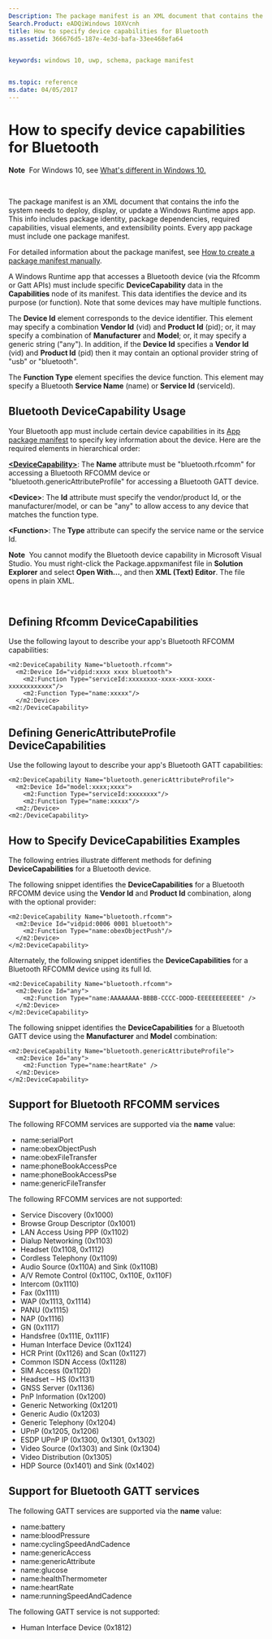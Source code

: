 ```yaml
---
Description: The package manifest is an XML document that contains the info the system needs to deploy, display, or update a Windows Runtime apps app.
Search.Product: eADQiWindows 10XVcnh
title: How to specify device capabilities for Bluetooth 
ms.assetid: 366676d5-187e-4e3d-bafa-33ee468efa64


keywords: windows 10, uwp, schema, package manifest


ms.topic: reference
ms.date: 04/05/2017
---
```


# How to specify device capabilities for Bluetooth


**Note**  For Windows 10, see [What's different in Windows 10.](uapmanifestschema/what-s-changed-in-windows-10.md)

 

The package manifest is an XML document that contains the info the system needs to deploy, display, or update a Windows Runtime apps app. This info includes package identity, package dependencies, required capabilities, visual elements, and extensibility points. Every app package must include one package manifest.

For detailed information about the package manifest, see [How to create a package manifest manually](how-to-create-a-package-manifest-manually.md).

A Windows Runtime app that accesses a Bluetooth device (via the Rfcomm or Gatt APIs) must include specific **DeviceCapability** data in the **Capabilities** node of its manifest. This data identifies the device and its purpose (or function). Note that some devices may have multiple functions.

The **Device Id** element corresponds to the device identifier. This element may specify a combination **Vendor Id** (vid) and **Product Id** (pid); or, it may specify a combination of **Manufacturer** and **Model**; or, it may specify a generic string ("any"). In addition, if the **Device Id** specifies a **Vendor Id** (vid) and **Product Id** (pid) then it may contain an optional provider string of "usb" or "bluetooth".

The **Function Type** element specifies the device function. This element may specify a Bluetooth **Service Name** (name) or **Service Id** (serviceId).

## Bluetooth DeviceCapability Usage


Your Bluetooth app must include certain device capabilities in its [App package manifest](appx-package-manifest.md) to specify key information about the device. Here are the required elements in hierarchical order:

[**&lt;DeviceCapability&gt;**](appxmanifestschema/element-devicecapability.md): The **Name** attribute must be "bluetooth.rfcomm" for accessing a Bluetooth RFCOMM device or "bluetooth.genericAttributeProfile" for accessing a Bluetooth GATT device.

**&lt;Device&gt;**: The **Id** attribute must specify the vendor/product Id, or the manufacturer/model, or can be "any" to allow access to any device that matches the function type.

**&lt;Function&gt;**: The **Type** attribute can specify the service name or the service Id.

**Note**  You cannot modify the Bluetooth device capability in Microsoft Visual Studio. You must right-click the Package.appxmanifest file in **Solution Explorer** and select **Open With...**, and then **XML (Text) Editor**. The file opens in plain XML.

 

## Defining Rfcomm DeviceCapabilities


Use the following layout to describe your app's Bluetooth RFCOMM capabilities:

``` syntax
<m2:DeviceCapability Name="bluetooth.rfcomm">
  <m2:Device Id="vidpid:xxxx xxxx bluetooth">
    <m2:Function Type="serviceId:xxxxxxxx-xxxx-xxxx-xxxx-xxxxxxxxxxxx"/>
    <m2:Function Type="name:xxxxx"/>
  </m2:Device>
<m2:/DeviceCapability>
```

## Defining GenericAttributeProfile DeviceCapabilities


Use the following layout to describe your app's Bluetooth GATT capabilities:

``` syntax
<m2:DeviceCapability Name="bluetooth.genericAttributeProfile">
  <m2:Device Id="model:xxxx;xxxx">
    <m2:Function Type="serviceId:xxxxxxxx"/>
    <m2:Function Type="name:xxxxx"/>
  <m2:/Device>
<m2:/DeviceCapability>
```

##  How to Specify DeviceCapabilities Examples


The following entries illustrate different methods for defining **DeviceCapabilities** for a Bluetooth device.

The following snippet identifies the **DeviceCapabilities** for a Bluetooth RFCOMM device using the **Vendor Id** and **Product Id** combination, along with the optional provider:

``` syntax
<m2:DeviceCapability Name="bluetooth.rfcomm">
  <m2:Device Id="vidpid:0006 0001 bluetooth">
    <m2:Function Type="name:obexObjectPush"/>
  </m2:Device>
</m2:DeviceCapability>
```

Alternately, the following snippet identifies the **DeviceCapabilities** for a Bluetooth RFCOMM device using its full Id.

``` syntax
<m2:DeviceCapability Name="bluetooth.rfcomm">
  <m2:Device Id="any">
    <m2:Function Type="name:AAAAAAAA-BBBB-CCCC-DDDD-EEEEEEEEEEEE" />
  </m2:Device>
</m2:DeviceCapability>
```

The following snippet identifies the **DeviceCapabilities** for a Bluetooth GATT device using the **Manufacturer** and **Model** combination:

``` syntax
<m2:DeviceCapability Name="bluetooth.genericAttributeProfile">
  <m2:Device Id="any">
    <m2:Function Type="name:heartRate" />
  </m2:Device>
</m2:DeviceCapability>
```

## Support for Bluetooth RFCOMM services


The following RFCOMM services are supported via the **name** value:

-   name:serialPort
-   name:obexObjectPush
-   name:obexFileTransfer
-   name:phoneBookAccessPce
-   name:phoneBookAccessPse
-   name:genericFileTransfer

The following RFCOMM services are not supported:

-   Service Discovery (0x1000)
-   Browse Group Descriptor (0x1001)
-   LAN Access Using PPP (0x1102)
-   Dialup Networking (0x1103)
-   Headset (0x1108, 0x1112)
-   Cordless Telephony (0x1109)
-   Audio Source (0x110A) and Sink (0x110B)
-   A/V Remote Control (0x110C, 0x110E, 0x110F)
-   Intercom (0x1110)
-   Fax (0x1111)
-   WAP (0x1113, 0x1114)
-   PANU (0x1115)
-   NAP (0x1116)
-   GN (0x1117)
-   Handsfree (0x111E, 0x111F)
-   Human Interface Device (0x1124)
-   HCR Print (0x1126) and Scan (0x1127)
-   Common ISDN Access (0x1128)
-   SIM Access (0x112D)
-   Headset – HS (0x1131)
-   GNSS Server (0x1136)
-   PnP Information (0x1200)
-   Generic Networking (0x1201)
-   Generic Audio (0x1203)
-   Generic Telephony (0x1204)
-   UPnP (0x1205, 0x1206)
-   ESDP UPnP IP (0x1300, 0x1301, 0x1302)
-   Video Source (0x1303) and Sink (0x1304)
-   Video Distribution (0x1305)
-   HDP Source (0x1401) and Sink (0x1402)

## Support for Bluetooth GATT services


The following GATT services are supported via the **name** value:

-   name:battery
-   name:bloodPressure
-   name:cyclingSpeedAndCadence
-   name:genericAccess
-   name:genericAttribute
-   name:glucose
-   name:healthThermometer
-   name:heartRate
-   name:runningSpeedAndCadence

The following GATT service is not supported:

-   Human Interface Device (0x1812)

 

 



